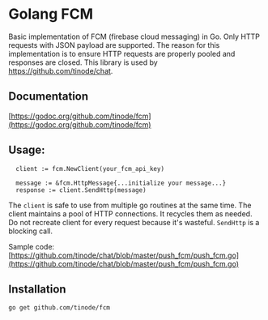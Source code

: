 # Golang FCM
Basic implementation of FCM (firebase cloud messaging) in Go. Only HTTP requests with JSON payload are supported. The reason for this implementation is to ensure HTTP requests are properly pooled and responses are closed.
This library is used by https://github.com/tinode/chat.

## Documentation

[https://godoc.org/github.com/tinode/fcm](https://godoc.org/github.com/tinode/fcm)

## Usage:

```
  client := fcm.NewClient(your_fcm_api_key)

  message := &fcm.HttpMessage{...initialize your message...}
  response := client.SendHttp(message)
```

The `client` is safe to use from multiple go routines at the same time. The client maintains a pool of HTTP connections. It recycles them as needed. Do not recreate client for every request because it's wasteful.
`SendHttp` is a blocking call. 

Sample code: [https://github.com/tinode/chat/blob/master/push_fcm/push_fcm.go](https://github.com/tinode/chat/blob/master/push_fcm/push_fcm.go)

## Installation

```
go get github.com/tinode/fcm
```
